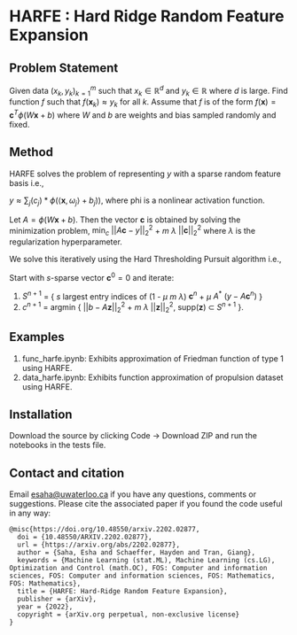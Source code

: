 # HARFE : Hard Ridge Random Feature Expansion
## Problem Statement

Given data $(x_k,y_k)_{k=1}^m$ such that $x_k\in\mathbb{R}^d$ and $y_k\in\mathbb{R}$ where $d$ is large. 
Find function $f$ such that $f(\mathbf{x}_k)\approx y_k$ for all $k$.
Assume that $f$ is of the form $f(\mathbf{x}) = \mathbf{c}^T \phi(W\mathbf{x}+b)$ where $W$ and $b$ are weights and bias sampled randomly and fixed.

## Method

HARFE solves the problem of representing $y$ with a sparse random feature basis i.e.,
    
$y \approx \sum_j (c_j) * \phi(\langle \mathbf{x},\omega_j\rangle + b_j))$, where phi is a nonlinear activation function. 
    
Let $A = \phi(W\mathbf{x}+b)$. Then the vector $\mathbf{c}$ is obtained by solving the minimization problem,
$\min_c$ $||A\mathbf{c}-y||_2^2$ + $m$ $\lambda$ $||\mathbf{c}||_2^2$
where $\lambda$ is the regularization hyperparameter.
    
We solve this iteratively using the Hard Thresholding Pursuit algorithm i.e.,

Start with $s$-sparse vector $\mathbf{c}^0 = 0$ and iterate:
    
1. $S^{n+1}$ = { $s$ largest entry indices of (1 - $\mu$ $m$ $\lambda$) $\mathbf{c}^n$ + $\mu$ $A^{*}$ $(y - A \mathbf{c}^n)$ }
2. $c^{n+1}$ = argmin { $||b - A\mathbf{z}||_2^2$ + $m$ $\lambda$ $||\mathbf{z}||_2^2$, supp($\mathbf{z}$) $\subset$ $S^{n+1}$ }.


## Examples

1. func_harfe.ipynb: Exhibits approximation of Friedman function of type 1 using HARFE.
2. data_harfe.ipynb: Exhibits function approximation of propulsion dataset using HARFE.

## Installation

Download the source by clicking Code -> Download ZIP and run the notebooks in the tests file.

## Contact and citation

Email esaha@uwaterloo.ca if you have any questions, comments or suggestions. Please cite the associated paper if you found the code useful in any way:

    @misc{https://doi.org/10.48550/arxiv.2202.02877,
      doi = {10.48550/ARXIV.2202.02877},
      url = {https://arxiv.org/abs/2202.02877},
      author = {Saha, Esha and Schaeffer, Hayden and Tran, Giang},
      keywords = {Machine Learning (stat.ML), Machine Learning (cs.LG), Optimization and Control (math.OC), FOS: Computer and information sciences, FOS: Computer and information sciences, FOS: Mathematics, FOS: Mathematics},
      title = {HARFE: Hard-Ridge Random Feature Expansion},
      publisher = {arXiv},
      year = {2022},
      copyright = {arXiv.org perpetual, non-exclusive license}
    }
